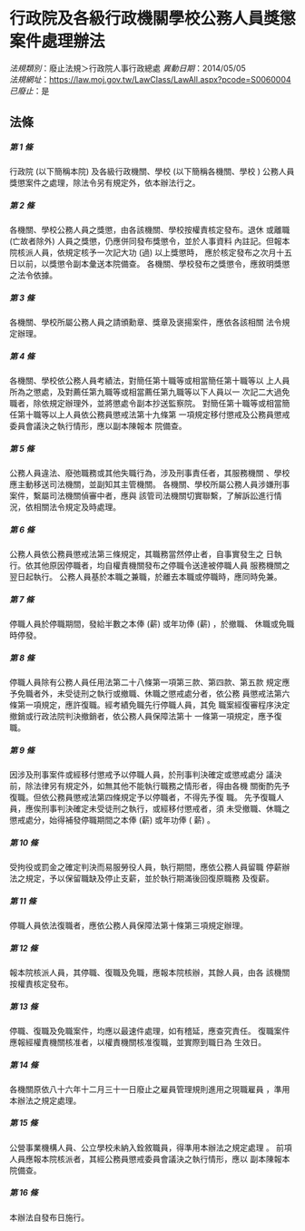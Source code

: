 # 行政院及各級行政機關學校公務人員獎懲案件處理辦法

*法規類別*：廢止法規＞行政院人事行政總處
*異動日期*：2014/05/05  
*法規網址*：https://law.moj.gov.tw/LawClass/LawAll.aspx?pcode=S0060004
*已廢止*：是


## 法條
##### 第 1 條
行政院 (以下簡稱本院) 及各級行政機關、學校 (以下簡稱各機關、學校
) 公務人員獎懲案件之處理，除法令另有規定外，依本辦法行之。

##### 第 2 條
各機關、學校公務人員之獎懲，由各該機關、學校按權責核定發布。退休
或離職 (亡故者除外) 人員之獎懲，仍應併同發布獎懲令，並於人事資料
內註記。但報本院核派人員，依規定核予一次記大功 (過) 以上獎懲時，
應於核定發布之次月十五日以前，以獎懲令副本彙送本院備查。
各機關、學校發布之獎懲令，應敘明獎懲之法令依據。

##### 第 3 條
各機關、學校所屬公務人員之請頒勳章、獎章及褒揚案件，應依各該相關
法令規定辦理。

##### 第 4 條
各機關、學校依公務人員考績法，對簡任第十職等或相當簡任第十職等以
上人員所為之懲處，及對薦任第九職等或相當薦任第九職等以下人員以一
次記二大過免職者，除依規定辦理外，並將懲處令副本抄送監察院。
對簡任第十職等或相當簡任第十職等以上人員依公務員懲戒法第十九條第
一項規定移付懲戒及公務員懲戒委員會議決之執行情形，應以副本陳報本
院備查。

##### 第 5 條
公務人員違法、廢弛職務或其他失職行為，涉及刑事責任者，其服務機關
、學校應主動移送司法機關，並副知其主管機關。
各機關、學校所屬公務人員涉嫌刑事案件，繫屬司法機關偵審中者，應與
該管司法機關切實聯繫，了解訴訟進行情況，依相關法令規定及時處理。

##### 第 6 條
公務人員依公務員懲戒法第三條規定，其職務當然停止者，自事實發生之
日執行。依其他原因停職者，均自權責機關發布之停職令送達被停職人員
服務機關之翌日起執行。
公務人員基於本職之兼職，於離去本職或停職時，應同時免兼。

##### 第 7 條
停職人員於停職期間，發給半數之本俸 (薪) 或年功俸 (薪) ，於撤職、
休職或免職時停發。

##### 第 8 條
停職人員除有公務人員任用法第二十八條第一項第三款、第四款、第五款
規定應予免職者外，未受徒刑之執行或撤職、休職之懲戒處分者，依公務
員懲戒法第六條第一項規定，應許復職。經考績免職先行停職人員，其免
職案經復審程序決定撤銷或行政法院判決撤銷者，依公務人員保障法第十
一條第一項規定，應予復職。

##### 第 9 條
因涉及刑事案件或經移付懲戒予以停職人員，於刑事判決確定或懲戒處分
議決前，除法律另有規定外，如無其他不能執行職務之情形者，得由各機
關衡酌先予復職。但依公務員懲戒法第四條規定予以停職者，不得先予復
職。
先予復職人員，應俟刑事判決確定未受徒刑之執行，或經移付懲戒者，須
未受撤職、休職之懲戒處分，始得補發停職期間之本俸 (薪) 或年功俸 (
薪) 。

##### 第 10 條
受拘役或罰金之確定判決而易服勞役人員，執行期間，應依公務人員留職
停薪辦法之規定，予以保留職缺及停止支薪，並於執行期滿後回復原職務
及復薪。

##### 第 11 條
停職人員依法復職者，應依公務人員保障法第十條第三項規定辦理。

##### 第 12 條
報本院核派人員，其停職、復職及免職，應報本院核辦，其餘人員，由各
該機關按權責核定發布。

##### 第 13 條
停職、復職及免職案件，均應以最速件處理，如有稽延，應查究責任。
復職案件應報經權責機關核准者，以權責機關核准復職，並實際到職日為
生效日。

##### 第 14 條
各機關原依八十六年十二月三十一日廢止之雇員管理規則進用之現職雇員
，準用本辦法之規定處理。

##### 第 15 條
公營事業機構人員、公立學校未納入銓敘職員，得準用本辦法之規定處理
。
前項人員應報本院核派者，其經公務員懲戒委員會議決之執行情形，應以
副本陳報本院備查。

##### 第 16 條
本辦法自發布日施行。


